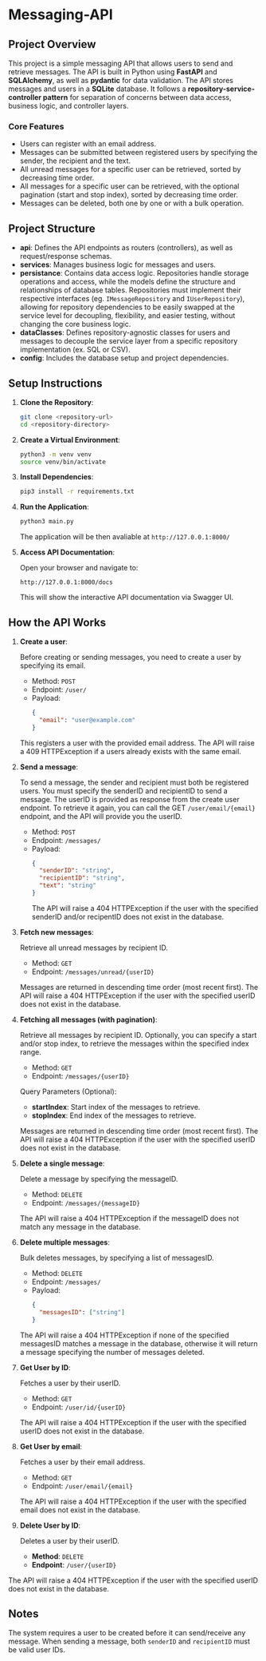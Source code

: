 # Messaging-API

## Project Overview

This project is a simple messaging API that allows users to send and retrieve messages.
The API is built in Python using **FastAPI** and **SQLAlchemy**, as well as **pydantic** for data validation. The API stores messages and users in a **SQLite** database.
It follows a **repository-service-controller pattern** for separation of concerns between data access, business logic, and controller layers.

### Core Features

- Users can register with an email address.
- Messages can be submitted between registered users by specifying the sender, the recipient and the text.
- All unread messages for a specific user can be retrieved, sorted by decreasing time order.
- All messages for a specific user can be retrieved, with the optional pagination (start and stop index), sorted by decreasing time order.
- Messages can be deleted, both one by one or with a bulk operation.

## Project Structure

- **api**: Defines the API endpoints as routers (controllers), as well as request/response schemas.
- **services**: Manages business logic for messages and users.
- **persistance**: Contains data access logic. Repositories handle storage operations and access, while the models define the structure and relationships of database tables. Repositories must implement their respective interfaces (eg. `IMessageRepository` and `IUserRepository`), allowing for repository dependencies to be easily swapped at the service level for decoupling, flexibility, and easier testing, without changing the core business logic. 
- **dataClasses**: Defines repository-agnostic classes for users and messages to decouple the service layer from a specific repository implementation (ex. SQL or CSV).
- **config**: Includes the database setup and project dependencies.

## Setup Instructions

1. **Clone the Repository**:
    ```bash
    git clone <repository-url>
    cd <repository-directory>
    ```

2. **Create a Virtual Environment**:
    ```bash
    python3 -m venv venv
    source venv/bin/activate
    ```

3. **Install Dependencies**:
    ```bash
    pip3 install -r requirements.txt
    ```

4. **Run the Application**:
    ```bash
    python3 main.py
    ```
    The application will be then avaliable at `http://127.0.0.1:8000/`
5. **Access API Documentation**:

    Open your browser and navigate to:
    ```
    http://127.0.0.1:8000/docs
    ```
    This will show the interactive API documentation via Swagger UI.

## How the API Works

1. **Create a user**:

    Before creating or sending messages, you need to create a user by specifying its email.
    - Method: `POST`
    - Endpoint: `/user/`
    - Payload:
      ```json
      {
        "email": "user@example.com"
      }
      ```
    This registers a user with the provided email address. The API will raise a 409 HTTPException if a users already exists with the same email.

2. **Send a message**:

    To send a message, the sender and recipient must both be registered users.
    You must specify the senderID and recipientID to send a message. The userID is provided as response from the create user endpoint. To retrieve it again, you can call the GET `/user/email/{email}` endpoint, and the API will provide you the userID. 

    - Method: `POST`
    - Endpoint: `/messages/`
    - Payload:
      ```json
      {
        "senderID": "string",
        "recipientID": "string",
        "text": "string"
      }
      ```
      The API will raise a 404 HTTPException if the user with the specified senderID and/or recipentID does not exist in the database.

3. **Fetch new messages**:

    Retrieve all unread messages by recipient ID.
    - Method: `GET`
    - Endpoint: `/messages/unread/{userID}`

    Messages are returned in descending time order (most recent first). The API will raise a 404 HTTPException if the user with the specified userID does not exist in the database.
  
4. **Fetching all messages (with pagination)**:

    Retrieve all messages by recipient ID. Optionally, you can specify a start and/or stop index, to retrieve the messages within the specified index range.
    - Method: `GET`
    - Endpoint: `/messages/{userID}`

   Query Parameters (Optional):
    - **startIndex**: Start index of the messages to retrieve.
    - **stopIndex**: End index of the messages to retrieve.

   Messages are returned in descending time order (most recent first). The API will raise a 404 HTTPException if the user with the specified userID does not exist in the database.

5. **Delete a single message**:

    Delete a message by specifying the messageID.
    - Method: `DELETE`
    - Endpoint: `/messages/{messageID}`

    The API will raise a 404 HTTPException if the messageID does not match any message in the database. 

6. **Delete multiple messages**:

    Bulk deletes messages, by specifying a list of messagesID.
   
    - Method: `DELETE`
    - Endpoint: `/messages/`
    - Payload:
      ```json
      {
        "messagesID": ["string"]
      }
      ```
    The API will raise a 404 HTTPException if none of the specified messagesID matches a message in the database, otherwise it will return a message specifying the number of messages deleted. 

7. **Get User by ID**:

    Fetches a user by their userID.
    - Method: `GET`
    - Endpoint: `/user/id/{userID}`

    The API will raise a 404 HTTPException if the user with the specified userID does not exist in the database.
  
8. **Get User by email**:

    Fetches a user by their email address.
    - Method: `GET`
    - Endpoint: `/user/email/{email}`

    The API will raise a 404 HTTPException if the user with the specified email does not exist in the database.
  
9.  **Delete User by ID**:

    Deletes a user by their userID.
    - **Method**: `DELETE`
    - **Endpoint**: `/user/{userID}`

   The API will raise a 404 HTTPException if the user with the specified userID does not exist in the database.

## Notes

The system requires a user to be created before it can send/receive any message.
When sending a message, both `senderID` and `recipientID` must be valid user IDs. 
